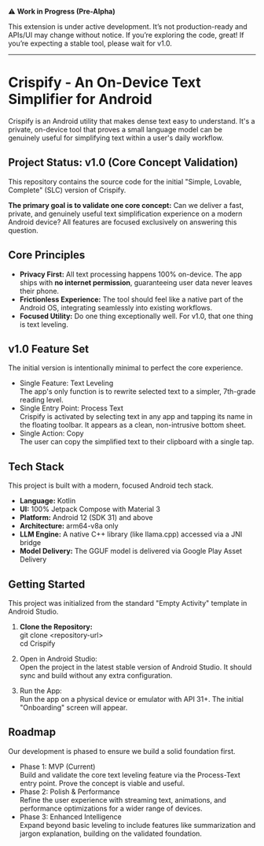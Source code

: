 ⚠️ **Work in Progress (Pre-Alpha)**

This extension is under active development. It’s not production-ready and APIs/UI may change without notice.
If you’re exploring the code, great! If you’re expecting a stable tool, please wait for v1.0.

---

# **Crispify \- An On-Device Text Simplifier for Android**

Crispify is an Android utility that makes dense text easy to understand. It's a private, on-device tool that proves a small language model can be genuinely useful for simplifying text within a user's daily workflow.

## **Project Status: v1.0 (Core Concept Validation)**

This repository contains the source code for the initial "Simple, Lovable, Complete" (SLC) version of Crispify.

**The primary goal is to validate one core concept:** Can we deliver a fast, private, and genuinely useful text simplification experience on a modern Android device? All features are focused exclusively on answering this question.

## **Core Principles**

* **Privacy First:** All text processing happens 100% on-device. The app ships with **no internet permission**, guaranteeing user data never leaves their phone.  
* **Frictionless Experience:** The tool should feel like a native part of the Android OS, integrating seamlessly into existing workflows.  
* **Focused Utility:** Do one thing exceptionally well. For v1.0, that one thing is text leveling.

## **v1.0 Feature Set**

The initial version is intentionally minimal to perfect the core experience.

* Single Feature: Text Leveling  
  The app's only function is to rewrite selected text to a simpler, 7th-grade reading level.  
* Single Entry Point: Process Text  
  Crispify is activated by selecting text in any app and tapping its name in the floating toolbar. It appears as a clean, non-intrusive bottom sheet.  
* Single Action: Copy  
  The user can copy the simplified text to their clipboard with a single tap.

## **Tech Stack**

This project is built with a modern, focused Android tech stack.

* **Language:** Kotlin  
* **UI:** 100% Jetpack Compose with Material 3  
* **Platform:** Android 12 (SDK 31\) and above  
* **Architecture:** arm64-v8a only  
* **LLM Engine:** A native C++ library (like llama.cpp) accessed via a JNI bridge  
* **Model Delivery:** The GGUF model is delivered via Google Play Asset Delivery

## **Getting Started**

This project was initialized from the standard "Empty Activity" template in Android Studio.

1. **Clone the Repository:**  
   git clone \<repository-url\>  
   cd Crispify

2. Open in Android Studio:  
   Open the project in the latest stable version of Android Studio. It should sync and build without any extra configuration.  
3. Run the App:  
   Run the app on a physical device or emulator with API 31+. The initial "Onboarding" screen will appear.

## **Roadmap**

Our development is phased to ensure we build a solid foundation first.

* Phase 1: MVP (Current)  
  Build and validate the core text leveling feature via the Process-Text entry point. Prove the concept is viable and useful.  
* Phase 2: Polish & Performance  
  Refine the user experience with streaming text, animations, and performance optimizations for a wider range of devices.  
* Phase 3: Enhanced Intelligence  
  Expand beyond basic leveling to include features like summarization and jargon explanation, building on the validated foundation.
